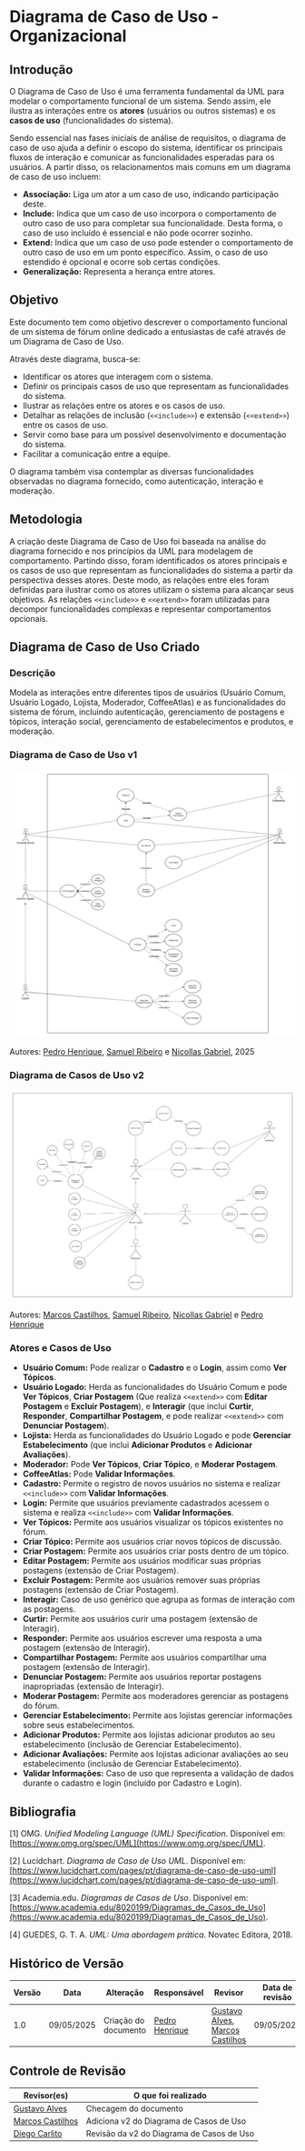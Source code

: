 # Diagrama de Caso de Uso - Organizacional

## Introdução

O Diagrama de Caso de Uso é uma ferramenta fundamental da UML para modelar o comportamento funcional de um sistema. Sendo assim, ele ilustra as interações entre os **atores** (usuários ou outros sistemas) e os **casos de uso** (funcionalidades do sistema).

Sendo essencial nas fases iniciais de análise de requisitos, o diagrama de caso de uso ajuda a definir o escopo do sistema, identificar os principais fluxos de interação e comunicar as funcionalidades esperadas para os usuários. A partir disso, os relacionamentos mais comuns em um diagrama de caso de uso incluem:
- **Associação:** Liga um ator a um caso de uso, indicando participação deste.
- **Include:** Indica que um caso de uso incorpora o comportamento de outro caso de uso para completar sua funcionalidade. Desta forma, o caso de uso incluído é essencial e não pode ocorrer sozinho.
- **Extend:** Indica que um caso de uso pode estender o comportamento de outro caso de uso em um ponto específico. Assim, o caso de uso estendido é opcional e ocorre sob certas condições.
- **Generalização:** Representa a herança entre atores.

## Objetivo

Este documento tem como objetivo descrever o comportamento funcional de um sistema de fórum online dedicado a entusiastas de café através de um Diagrama de Caso de Uso.

Através deste diagrama, busca-se:
- Identificar os atores que interagem com o sistema.
- Definir os principais casos de uso que representam as funcionalidades do sistema.
- Ilustrar as relações entre os atores e os casos de uso.
- Detalhar as relações de inclusão (`<<include>>`) e extensão (`<<extend>>`) entre os casos de uso.
- Servir como base para um possível desenvolvimento e documentação do sistema.
- Facilitar a comunicação entre a equipe.

O diagrama também visa contemplar as diversas funcionalidades observadas no diagrama fornecido, como autenticação, interação e moderação.

## Metodologia

A criação deste Diagrama de Caso de Uso foi baseada na análise do diagrama fornecido e nos princípios da UML para modelagem de comportamento. Partindo disso, foram identificados os atores principais e os casos de uso que representam as funcionalidades do sistema a partir da perspectiva desses atores. Deste modo, as relações entre eles foram definidas para ilustrar como os atores utilizam o sistema para alcançar seus objetivos. As relações `<<include>>` e `<<extend>>` foram utilizadas para decompor funcionalidades complexas e representar comportamentos opcionais.

## Diagrama de Caso de Uso Criado

### Descrição

Modela as interações entre diferentes tipos de usuários (Usuário Comum, Usuário Logado, Lojista, Moderador, CoffeeAtlas) e as funcionalidades do sistema de fórum, incluindo autenticação, gerenciamento de postagens e tópicos, interação social, gerenciamento de estabelecimentos e produtos, e moderação.

### Diagrama de Caso de Uso v1

![Diagrama de Caso de Uso](../Modelagem/foco3/Diagrama_Caso_Uso.png)

Autores: [Pedro Henrique](https://github.com/PedroHhenriq), [Samuel Ribeiro](https://github.com/SamuelRicosta) e [Nicollas Gabriel](https://github.com/Nicollaxs), 2025

### Diagrama de Casos de Uso v2

![DiagramaCasoUsov2.png](../Modelagem/foco3/DiagramaCasoUsov2.png)

Autores: [Marcos Castilhos](https://github.com/Marcosatc147), [Samuel Ribeiro](https://github.com/SamuelRicosta), [Nicollas Gabriel](https://github.com/Nicollaxs) e [Pedro Henrique](https://github.com/PedroHhenriq)

### Atores e Casos de Uso

- **Usuário Comum:** Pode realizar o **Cadastro** e o **Login**, assim como **Ver Tópicos**.
- **Usuário Logado:** Herda as funcionalidades do Usuário Comum e pode **Ver Tópicos**, **Criar Postagem** (Que realiza `<<extend>>` com **Editar Postagem** e **Excluir Postagem**), e **Interagir** (que inclui **Curtir**, **Responder**, **Compartilhar Postagem**, e pode realizar `<<extend>>` com **Denunciar Postagem**).
- **Lojista:** Herda as funcionalidades do Usuário Logado e pode **Gerenciar Estabelecimento** (que inclui **Adicionar Produtos** e **Adicionar Avaliações**).
- **Moderador:** Pode **Ver Tópicos**, **Criar Tópico**, e **Moderar Postagem**.
- **CoffeeAtlas:** Pode **Validar Informações**.
- **Cadastro:** Permite o registro de novos usuários no sistema e realizar `<<include>>` com **Validar Informações**.
- **Login:** Permite que usuários previamente cadastrados acessem o sistema e realiza `<<include>>` com **Validar Informações**.
- **Ver Tópicos:** Permite aos usuários visualizar os tópicos existentes no fórum.
- **Criar Tópico:** Permite aos usuários criar novos tópicos de discussão.
- **Criar Postagem:** Permite aos usuários criar posts dentro de um tópico.
- **Editar Postagem:** Permite aos usuários modificar suas próprias postagens (extensão de Criar Postagem).
- **Excluir Postagem:** Permite aos usuários remover suas próprias postagens (extensão de Criar Postagem).
- **Interagir:** Caso de uso genérico que agrupa as formas de interação com as postagens.
- **Curtir:** Permite aos usuários curir uma postagem (extensão de Interagir).
- **Responder:** Permite aos usuários escrever uma resposta a uma postagem (extensão de Interagir).
- **Compartilhar Postagem:** Permite aos usuários compartilhar uma postagem (extensão de Interagir).
- **Denunciar Postagem:** Permite aos usuários reportar postagens inapropriadas (extensão de Interagir).
- **Moderar Postagem:** Permite aos moderadores gerenciar as postagens do fórum.
- **Gerenciar Estabelecimento:** Permite aos lojistas gerenciar informações sobre seus estabelecimentos.
- **Adicionar Produtos:** Permite aos lojistas adicionar produtos ao seu estabelecimento (inclusão de Gerenciar Estabelecimento).
- **Adicionar Avaliações:** Permite aos lojistas adicionar avaliações ao seu estabelecimento (inclusão de Gerenciar Estabelecimento).
- **Validar Informações:** Caso de uso que representa a validação de dados durante o cadastro e login (incluído por Cadastro e Login).

## Bibliografia

[1] OMG. *Unified Modeling Language (UML) Specification*. Disponível em: [https://www.omg.org/spec/UML](https://www.omg.org/spec/UML). 

[2] Lucidchart. *Diagrama de Caso de Uso UML*. Disponível em: [https://www.lucidchart.com/pages/pt/diagrama-de-caso-de-uso-uml](https://www.lucidchart.com/pages/pt/diagrama-de-caso-de-uso-uml). 

[3] Academia.edu. *Diagramas de Casos de Uso*. Disponível em: [https://www.academia.edu/8020199/Diagramas_de_Casos_de_Uso](https://www.academia.edu/8020199/Diagramas_de_Casos_de_Uso). 

[4] GUEDES, G. T. A. *UML: Uma abordagem prática*. Novatec Editora, 2018.

## Histórico de Versão

| Versão | Data       | Alteração              | Responsável     | Revisor           | Data de revisão |
|--------|------------|------------------------|------------------|-------------------|------------------|
| 1.0    | 09/05/2025 | Criação do documento   | [Pedro Henrique](https://github.com/PedroHhenriq)  | [Gustavo Alves](https://github.com/gustaallves), [Marcos Castilhos](https://github.com/Marcosatc147)   |   09/05/2025     |


## Controle de Revisão

| Revisor(es)      | O que foi realizado                                      |
|------------------|----------------------------------------------------------|
| [Gustavo Alves](https://github.com/gustaallves) |    Checagem do documento          |
| [Marcos Castilhos](https://github.com/Marcosatc147)|Adiciona v2 do Diagrama de Casos de Uso |
| [Diego Carlito](https://github.com/DiegoCarlito) | Revisão da v2 do Diagrama de Casos de Uso |
